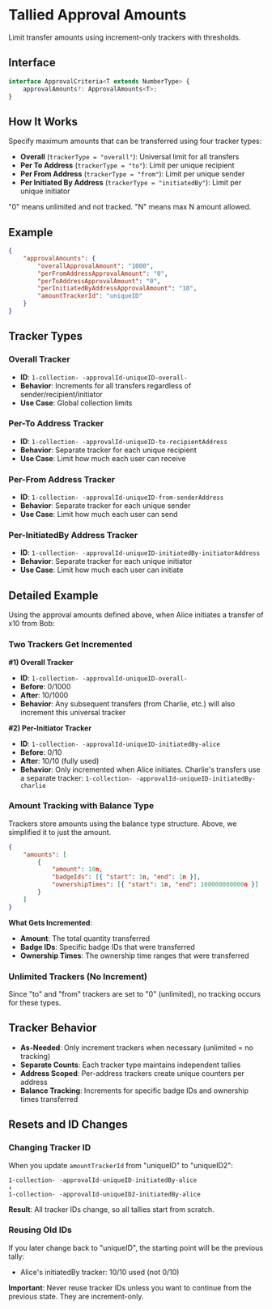 # Tallied Approval Amounts

Limit transfer amounts using increment-only trackers with thresholds.

## Interface

```typescript
interface ApprovalCriteria<T extends NumberType> {
    approvalAmounts?: ApprovalAmounts<T>;
}
```

## How It Works

Specify maximum amounts that can be transferred using four tracker types:

-   **Overall** (`trackerType = "overall"`): Universal limit for all transfers
-   **Per To Address** (`trackerType = "to"`): Limit per unique recipient
-   **Per From Address** (`trackerType = "from"`): Limit per unique sender
-   **Per Initiated By Address** (`trackerType = "initiatedBy"`): Limit per unique initiator

"0" means unlimited and not tracked. "N" means max N amount allowed.

## Example

```json
{
    "approvalAmounts": {
        "overallApprovalAmount": "1000",
        "perFromAddressApprovalAmount": "0",
        "perToAddressApprovalAmount": "0",
        "perInitiatedByAddressApprovalAmount": "10",
        "amountTrackerId": "uniqueID"
    }
}
```

## Tracker Types

### Overall Tracker

-   **ID**: `1-collection- -approvalId-uniqueID-overall-`
-   **Behavior**: Increments for all transfers regardless of sender/recipient/initiator
-   **Use Case**: Global collection limits

### Per-To Address Tracker

-   **ID**: `1-collection- -approvalId-uniqueID-to-recipientAddress`
-   **Behavior**: Separate tracker for each unique recipient
-   **Use Case**: Limit how much each user can receive

### Per-From Address Tracker

-   **ID**: `1-collection- -approvalId-uniqueID-from-senderAddress`
-   **Behavior**: Separate tracker for each unique sender
-   **Use Case**: Limit how much each user can send

### Per-InitiatedBy Address Tracker

-   **ID**: `1-collection- -approvalId-uniqueID-initiatedBy-initiatorAddress`
-   **Behavior**: Separate tracker for each unique initiator
-   **Use Case**: Limit how much each user can initiate

## Detailed Example

Using the approval amounts defined above, when Alice initiates a transfer of x10 from Bob:

### Two Trackers Get Incremented

**#1) Overall Tracker**

-   **ID**: `1-collection- -approvalId-uniqueID-overall-`
-   **Before**: 0/1000
-   **After**: 10/1000
-   **Behavior**: Any subsequent transfers (from Charlie, etc.) will also increment this universal tracker

**#2) Per-Initiator Tracker**

-   **ID**: `1-collection- -approvalId-uniqueID-initiatedBy-alice`
-   **Before**: 0/10
-   **After**: 10/10 (fully used)
-   **Behavior**: Only incremented when Alice initiates. Charlie's transfers use a separate tracker: `1-collection- -approvalId-uniqueID-initiatedBy-charlie`

### Amount Tracking with Balance Type

Trackers store amounts using the balance type structure. Above, we simplified it to just the amount.

```json
{
    "amounts": [
        {
            "amount": 10n,
            "badgeIds": [{ "start": 1n, "end": 1n }],
            "ownershipTimes": [{ "start": 1n, "end": 100000000000n }]
        }
    ]
}
```

**What Gets Incremented**:

-   **Amount**: The total quantity transferred
-   **Badge IDs**: Specific badge IDs that were transferred
-   **Ownership Times**: The ownership time ranges that were transferred

### Unlimited Trackers (No Increment)

Since "to" and "from" trackers are set to "0" (unlimited), no tracking occurs for these types.

## Tracker Behavior

-   **As-Needed**: Only increment trackers when necessary (unlimited = no tracking)
-   **Separate Counts**: Each tracker type maintains independent tallies
-   **Address Scoped**: Per-address trackers create unique counters per address
-   **Balance Tracking**: Increments for specific badge IDs and ownership times transferred

## Resets and ID Changes

### Changing Tracker ID

When you update `amountTrackerId` from "uniqueID" to "uniqueID2":

```
1-collection- -approvalId-uniqueID-initiatedBy-alice
↓
1-collection- -approvalId-uniqueID2-initiatedBy-alice
```

**Result**: All tracker IDs change, so all tallies start from scratch.

### Reusing Old IDs

If you later change back to "uniqueID", the starting point will be the previous tally:

-   Alice's initiatedBy tracker: 10/10 used (not 0/10)

**Important**: Never reuse tracker IDs unless you want to continue from the previous state. They are increment-only.
